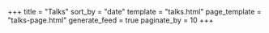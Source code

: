 +++
title = "Talks"
sort_by = "date"
template = "talks.html"
page_template = "talks-page.html"
generate_feed = true
paginate_by = 10
+++
